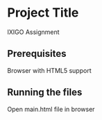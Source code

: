 # Project Title

IXIGO Assignment

## Prerequisites
Browser with HTML5 support

## Running the files
Open main.html file in browser
